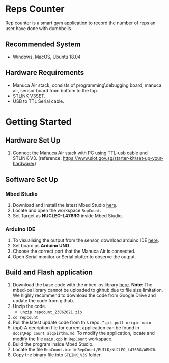 # Reps Counter

Rep counter is a smart gym application to record the number of reps an user have done with dumbbells.

## Recommended System
* Windows, MacOS, Ubuntu 18.04

## Hardware Requirements
* Manuca Air stack, consists of programming\debugging board, manuca air, sensor board from bottom to the top.
* [STLINK V3SET](https://www.st.com/en/development-tools/stlink-v3set.html).
* USB to TTL Serial cable.

# Getting Started

## Hardware Set Up
1. Connect the Manuca Air stack with PC using TTL-usb cable and STLINK-V3. (reference: https://www.siot.gov.sg/starter-kit/set-up-your-hardware/)

## Software Set Up

### Mbed Studio

1. Download and install the latest Mbed Studio [here](https://os.mbed.com/studio/).
3. Locate and open the workspace `RepCount`.
2. Set Target as **NUCLEO-L476RG** inside Mbed Studio.

### Arduino IDE
1. To visualising the output from the sensor, download arduino IDE [here](https://www.arduino.cc/en/software).
2. Set board as **Arduino UNO**.
3. Choose the correct port that the Manuca Air is connected.
3. Open Serial monitor or Serial plotter to observe the output.

## Build and Flash application

1. Download the base code with the mbed-os library [here](https://drive.google.com/drive/folders/1or_4bsE6CyxNxOh8ZdXjUYpasFRZvgPO?usp=sharing). **Note**: The mbed-os library cannot be uploaded to github due to file size limitation. We highly recommend to download the code from Google Drive and update the code from github.
3. Unzip the code. 
      * `unzip repcount_23062021.zip`
5. `cd repcount`
6. Pull the latest update code from this repo.
       * `git pull origin main`
7. (opt) A decription file for current application can be found in `docs\Rep_count_algoirthm.md`. To modify the application, locate and modify the file `main.cpp` in `RepCount` workspace. 
8. Build the program inside Mbed Studio.
9. Locate the file `RepCount.bin` in `RepCount/BUILD/NUCLEO_L476RG/ARMC6`.
10. Copy the binary file into `STLINK_V3S` folder.

